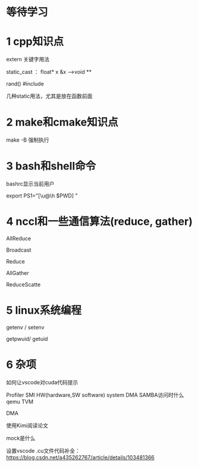 # **等待学习**

# **1 cpp知识点**

extern 关键字用法

static_cast ： float* x &x -->void **

rand() #include <cstdlib>

几种static用法，尤其是放在函数前面







# **2 make和cmake知识点**

make -B 强制执行

# 



# **3 bash和shell命令**

bashrc显示当前用户 

export PS1="[\u@\h \$PWD] "









# **4 nccl和一些通信算法(reduce, gather)**

AllReduce

Broadcast

Reduce

AllGather

ReduceScatte





# **5 linux系统编程**

getenv / setenv



getpwuid/ getuid







# **6 杂项**



如何让vscode对cuda代码提示

Profiler SMI HW(hardware,SW software) system DMA SAMBA访问时什么 qemu TVM

DMA



使用Kimi阅读论文           

mock是什么



设置vscode .cu文件代码补全：https://blog.csdn.net/a435262767/article/details/103481366